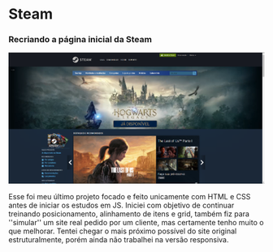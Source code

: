 # Steam
### Recriando a página inicial da Steam
![Versão Desktop](https://github.com/larisn/Steam/blob/main/assets/imagens/Screenshot_1.png)<br>

Esse foi meu último projeto focado e feito unicamente com HTML e CSS antes de iniciar os estudos em JS. Iniciei com objetivo de continuar treinando posicionamento, alinhamento de itens e grid, também fiz para ''simular'' um site real pedido por um cliente, mas certamente tenho muito o que melhorar. Tentei chegar o mais próximo possível do site original estruturalmente, porém ainda não trabalhei na versão responsiva.

